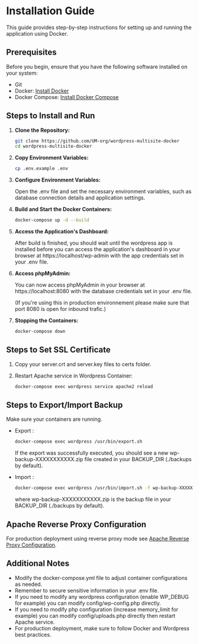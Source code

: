 # Installation Guide

This guide provides step-by-step instructions for setting up and running the application using Docker.

## Prerequisites

Before you begin, ensure that you have the following software installed on your system:

- Git
- Docker: [Install Docker](https://docs.docker.com/get-docker/)
- Docker Compose: [Install Docker Compose](https://docs.docker.com/compose/install/)

## Steps to Install and Run

1. **Clone the Repository:**

   ```bash
   git clone https://github.com/UM-org/wordpress-multisite-docker
   cd wordpress-multisite-docker
   ```

2. **Copy Environment Variables:**
   
   ```bash
   cp .env.example .env
   ```

3. **Configure Environment Variables:**
   
   Open the .env file and set the necessary environment variables, such as database connection details and application settings.

4. **Build and Start the Docker Containers:**
   
   ```bash
   docker-compose up -d --build
   ```

5. **Access the Application's Dashboard:**
   
   After build is finished, you should wait until the wordpress app is installed before you can access the application's dashboard in your browser at https://localhost/wp-admin with the app credentials set in your .env file.

6. **Access phpMyAdmin:**
   
   You can now access phpMyAdmin in your browser at https://localhost:8080 with the database credentials set in your .env file.

   (If you're using this in production environnement please make sure that port 8080 is open for inbound trafic.)  

7. **Stopping the Containers:**
   
   ```bash
   docker-compose down
   ```

## Steps to Set SSL Certificate

1. Copy your server.crt and server.key files to certs folder.

2. Restart Apache service in Wordpress Container:
   
    ```bash
   docker-compose exec wordpress service apache2 reload 
   ```

## Steps to Export/Import Backup

Make sure your containers are running.

- Export :
  
    ```bash
   docker-compose exec wordpress /usr/bin/export.sh
   ```
   If the export was successfully executed, you should see a new wp-backup-XXXXXXXXXXX.zip file created in your BACKUP_DIR (./backups by default).

- Import :
  
    ```bash
   docker-compose exec wordpress /usr/bin/import.sh -f wp-backup-XXXXXXXXXXX.zip
   ```
   where wp-backup-XXXXXXXXXXX.zip is the backup file in your BACKUP_DIR (./backups by default).


## Apache Reverse Proxy Configuration

For production deployment using reverse proxy mode see [Apache Reverse Proxy Configuration](ApacheReverseProxy.md).

## Additional Notes

- Modify the docker-compose.yml file to adjust container configurations as needed.
- Remember to secure sensitive information in your .env file.
- If you need to modify any wordpress configuration (enable WP_DEBUG for example) you can modify config/wp-config.php directly.
- If you need to modify php configuration (increase memory_limit for example) you can modify config/uploads.php directly then restart Apache service.
- For production deployment, make sure to follow Docker and Wordpress best practices.